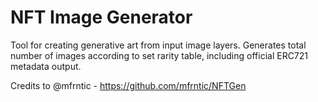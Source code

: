 # NFT Image Generator
Tool for creating generative art from input image layers. Generates total number of images according to set rarity table, including official ERC721 metadata output.

Credits to @mfrntic - https://github.com/mfrntic/NFTGen
